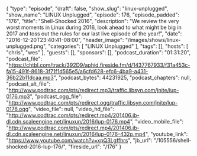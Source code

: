 {
  "type": "episode",
  "draft": false,
  "show_slug": "linux-unplugged",
  "show_name": "LINUX Unplugged",
  "episode": 176,
  "episode_padded": "176",
  "title": "Shell-Shocked 2016",
  "description": "We review the very worst moments in Linux during 2016, look ahead to what might be big in 2017 and toss out the rules for our last live episode of the year!",
  "date": "2016-12-20T23:40:41-08:00",
  "header_image": "/images/shows/linux-unplugged.png",
  "categories": [
    "LINUX Unplugged"
  ],
  "tags": [],
  "hosts": [
    "chris",
    "wes"
  ],
  "guests": [],
  "sponsors": [],
  "podcast_duration": "01:31:20",
  "podcast_file": "https://chtbl.com/track/392D9/aphid.fireside.fm/d/1437767933/f31a453c-fa15-491f-8618-3f71f1d565e5/a6cfd628-efc6-4ba9-a431-36b22b11dcaa.mp3",
  "podcast_bytes": 44231925,
  "podcast_chapters": null,
  "podcast_alt_file": "http://www.podtrac.com/pts/redirect.mp3/traffic.libsyn.com/jnite/lup-0176.mp3",
  "podcast_ogg_file": "http://www.podtrac.com/pts/redirect.ogg/traffic.libsyn.com/jnite/lup-0176.ogg",
  "video_file": null,
  "video_hd_file": "http://www.podtrac.com/pts/redirect.mp4/201406.jb-dl.cdn.scaleengine.net/linuxun/2016/lup-0176.mp4",
  "video_mobile_file": "http://www.podtrac.com/pts/redirect.mp4/201406.jb-dl.cdn.scaleengine.net/linuxun/2016/lup-0176-432p.mp4",
  "youtube_link": "https://www.youtube.com/watch?v=xpQ3Lgffhrs",
  "jb_url": "/105556/shell-shocked-2016-lup-176/",
  "fireside_url": "/176"
}

